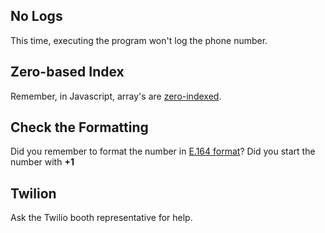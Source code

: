 ## No Logs
This time, executing the program won't log the phone number.

## Zero-based Index

Remember, in Javascript, array's are <a href="https://en.wikipedia.org/wiki/Zero-based_numbering">zero-indexed</a>.

## Check the Formatting

Did you remember to format the number in [E.164 format](https://www.twilio.com/docs/glossary/what-e164)? Did you start the number with **+1**

## Twilion

Ask the Twilio booth representative for help.
